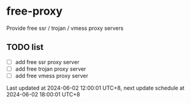 
# free-proxy
Provide free ssr / trojan / vmess proxy servers


## TODO list
- [ ] add free ssr proxy server
- [ ] add free trojan proxy server
- [ ] add free vmess proxy server

Last updated at 2024-06-02 12:00:01 UTC+8, next update schedule at 2024-06-02 18:00:01 UTC+8


